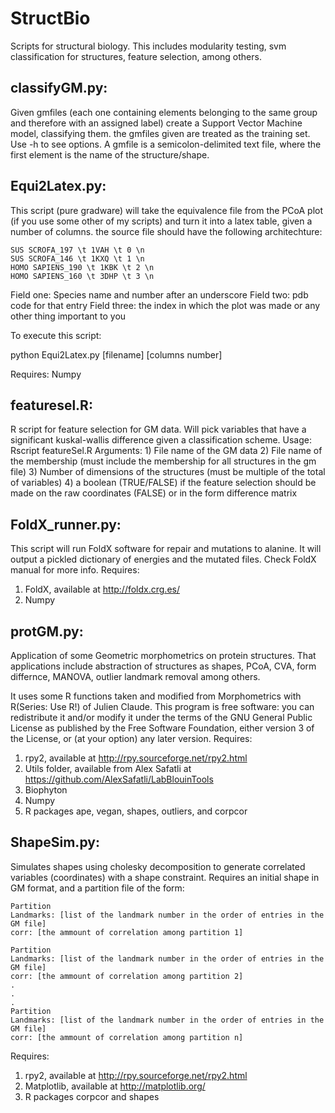 StructBio
=========

Scripts for structural biology. This includes modularity testing, svm classification for structures, feature selection, among others.

classifyGM.py:
-------------
  Given gmfiles (each one containing elements belonging to the same group and therefore with 
  an assigned label) create a Support Vector Machine model, classifying them. the gmfiles given
  are treated as the training set. Use -h to see options.
  A gmfile is a semicolon-delimited text file, where the first element is the name of the structure/shape.


Equi2Latex.py:
-------------
  This script (pure gradware) will take the equivalence file from the 
  PCoA plot (if you use some other of my scripts) and turn it into a latex table, 
  given a number of columns. the source file should have the following architechture:
  
    SUS SCROFA_197 \t 1VAH \t 0 \n
    SUS SCROFA_146 \t 1KXQ \t 1 \n
    HOMO SAPIENS_190 \t 1KBK \t 2 \n
    HOMO SAPIENS_160 \t 3DHP \t 3 \n
    
  Field one: Species name and number after an underscore
  Field two: pdb code for that entry
  Field three: the index in which the plot was made or any other thing important to you
  
  To execute this script:
  
  python Equi2Latex.py [filename] [columns number]
  
  Requires: Numpy
  
featuresel.R:
------------
  R script for feature selection for GM data. Will pick variables that have 
  a significant kuskal-wallis difference given a classification scheme.
  Usage:  Rscript featureSel.R <gmfile> <membershipfile> <dimensions> <FDM>
          Arguments:
          1) File name of the GM data
          2) File name of the membership (must include the membership for all 
             structures in the gm file)
          3) Number of dimensions of the structures (must be multiple of the 
             total of variables)
          4) a boolean (TRUE/FALSE) if the feature selection should be made on 
             the raw coordinates (FALSE) or in the form difference matrix
            
FoldX_runner.py:
---------------
  This script will run FoldX software for repair and mutations to alanine.
  It will output a pickled dictionary of energies and the mutated files.
  Check FoldX manual for more info.
  Requires:
  1) FoldX, available at http://foldx.crg.es/
  2) Numpy
  

protGM.py:
---------
  Application of some Geometric morphometrics on protein structures. That applications include 
  abstraction of structures as shapes, PCoA, CVA, form differnce, MANOVA, outlier landmark removal
  among others.
  
  It uses some R functions taken and modified from Morphometrics with R(Series: Use R!) of Julien Claude.
  This program is free software: you can redistribute it and/or modify
  it under the terms of the GNU General Public License as published by
  the Free Software Foundation, either version 3 of the License, or
  (at your option) any later version.
  Requires:
  1) rpy2, available at http://rpy.sourceforge.net/rpy2.html
  2) Utils folder, available from Alex Safatli at https://github.com/AlexSafatli/LabBlouinTools
  3) Biophyton
  4) Numpy
  5) R packages ape, vegan, shapes, outliers, and corpcor


ShapeSim.py:
-----------
  Simulates shapes using cholesky decomposition to generate correlated variables (coordinates) with a shape constraint.
  Requires an initial shape in GM format, and a partition file of the form:
  
    Partition
    Landmarks: [list of the landmark number in the order of entries in the GM file]
    corr: [the ammount of correlation among partition 1]
    
    Partition
    Landmarks: [list of the landmark number in the order of entries in the GM file]
    corr: [the ammount of correlation among partition 2]
    .
    .
    .
    Partition
    Landmarks: [list of the landmark number in the order of entries in the GM file]
    corr: [the ammount of correlation among partition n]
  
  Requires:
  1) rpy2, available at http://rpy.sourceforge.net/rpy2.html
  2) Matplotlib, available at http://matplotlib.org/
  3) R packages corpcor and shapes

